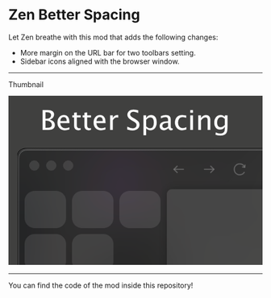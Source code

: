 # Zen Better Spacing

Let Zen breathe with this mod that adds the following changes:

- More margin on the URL bar for two toolbars setting.
- Sidebar icons aligned with the browser window.

---

Thumbnail

![image](./Mod-thumbnail.png)


---

You can find the code of the mod inside this repository!
